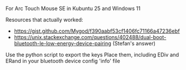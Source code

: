 For Arc Touch Mouse SE in Kubuntu 25 and Windows 11

Resources that actually worked:
- https://gist.github.com/Mygod/f390aabf53cf1406fc71166a47236ebf
- https://unix.stackexchange.com/questions/402488/dual-boot-bluetooth-le-low-energy-device-pairing (Stefan's answer)

Use the python script to export the keys
Place them, including EDiv and ERand in your bluetooth device config 'info' file
